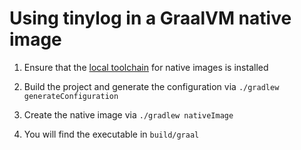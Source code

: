 # Using tinylog in a GraalVM native image

1. Ensure that the [local toolchain](https://www.graalvm.org/docs/reference-manual/native-image/#prerequisites) for native images is installed

2. Build the project and generate the configuration via `./gradlew generateConfiguration`

3. Create the native image via `./gradlew nativeImage`

4. You will find the executable in `build/graal`